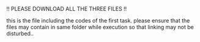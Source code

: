 !! PLEASE DOWNLOAD ALL THE THREE FILES !!

this is the file including the codes of the first task. please ensure that the files may contain in same folder while execution so that linking may not be disturbed..
